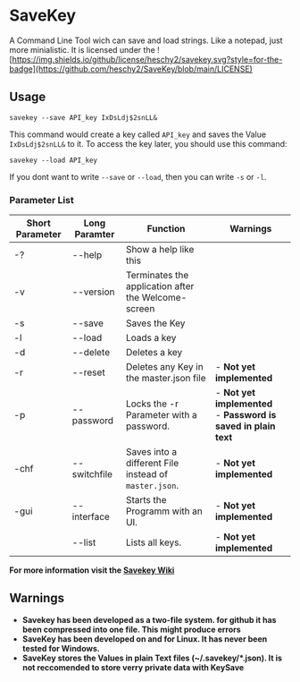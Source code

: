 # SaveKey
A Command Line Tool wich can save and load strings. Like a notepad, just more minialistic.
It is licensed under the ![https://img.shields.io/github/license/heschy2/savekey.svg?style=for-the-badge](https://github.com/heschy2/SaveKey/blob/main/LICENSE)

## Usage

```
savekey --save API_key IxDsLdj$2snLL&
```

This command would create a key called `API_key` and saves the Value `IxDsLdj$2snLL&` to it.
To access the key later, you should use this command:

```
savekey --load API_key
```

If you dont want to write `--save` or `--load`, then you can write `-s` or `-l`.

### Parameter List

| Short Parameter | Long Paramter | Function | Warnings |
|--|--|--|--|
| -?   | --help       | Show a help like this |  |
| -v   | --version    | Terminates the application after the Welcome-screen |  |
| -s   | --save       | Saves the Key |  |
| -l   | --load       | Loads a key |  |
| -d   | --delete     | Deletes a key |  |
| -r   | --reset      | Deletes any Key in the master.json file | - **Not yet implemented** |
| -p   | --password   | Locks the -r Parameter with a password. | - **Not yet implemented** <br/> - **Password is saved in plain text** |
| -chf | --switchfile | Saves into a different File instead of `master.json`. | - **Not yet implemented** |
| -gui | --interface  | Starts the Programm with an UI. | - **Not yet implemented** |
|      | --list       | Lists all keys. | - **Not yet implemented** |

**For more information visit the [Savekey Wiki](https://github.com/heschy2/SaveKey/wiki)**

## Warnings

- **Savekey has been developed as a two-file system. for github it has been compressed into one file. This might produce errors**
- **SaveKey has been developed on and for Linux. It has never been tested for Windows.**
- **SaveKey stores the Values in plain Text files (~/.savekey/*.json). It is not reccomended to store verry private data with KeySave** 
